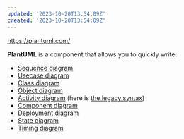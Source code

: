 ```yaml
---
updated: '2023-10-20T13:54:09Z'
created: '2023-10-20T13:54:09Z'
---
```

https://plantuml.com/

**PlantUML** is a component that allows you to quickly write:

-   [Sequence diagram](https://plantuml.com/sequence-diagram)
-   [Usecase diagram](https://plantuml.com/use-case-diagram)
-   [Class diagram](https://plantuml.com/class-diagram)
-   [Object diagram](https://plantuml.com/object-diagram)
-   [Activity diagram](https://plantuml.com/activity-diagram-beta) (here is [the legacy syntax](https://plantuml.com/activity-diagram-legacy))
-   [Component diagram](https://plantuml.com/component-diagram)
-   [Deployment diagram](https://plantuml.com/deployment-diagram)
-   [State diagram](https://plantuml.com/state-diagram)
-   [Timing diagram](https://plantuml.com/timing-diagram)